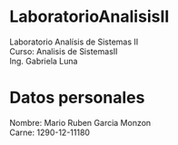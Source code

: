 # LaboratorioAnalisisII<br>
Laboratorio Analísis de Sistemas II<br>
Curso: Analisis de SistemasII<br>
Ing. Gabriela Luna

# Datos personales<br>
Nombre: Mario Ruben Garcia Monzon<br>
Carne: 1290-12-11180
